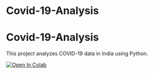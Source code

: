 # Covid-19-Analysis
# Covid-19-Analysis

This project analyzes COVID-19 data in India using Python.

[![Open In Colab](https://colab.research.google.com/assets/colab-badge.svg)](
https://colab.research.google.com/github/bhanuteja1403/Covid-19-Analysis/blob/main/covid19_India%20(3).ipynb)
